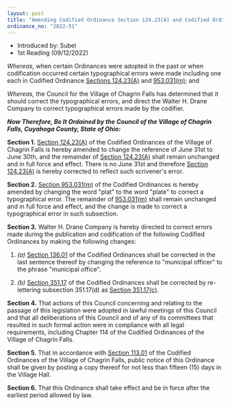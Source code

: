```yaml
---
layout: post
title: "Amending Codified Ordinance Section 124.23(A) and Codified Ordinance 953.031(M) to Correct Typographical Errors"
ordinance_no: "2022-51"
---
```


- Introduced by: Subel
- 1st Reading (09/12/2022)

_Whereas,_ when certain Ordinances were adopted in the past or when codification
occurred certain typographical errors were made including one each in Codified
Ordinance [Sections 124.23(A)][CFCO 124.23(A)] and [953.031(m)][CFCO
953.031(m)]; and

_Whereas,_ the Council for the Village of Chagrin Falls has determined that it
should correct the typographical errors, and direct the Walter H. Drane Company
to correct typographical errors made by the codifier.

**_Now Therefore, Be It Ordained by the Council of the Village of Chagrin Falls,
Cuyahoga County, State of Ohio:_**

**Section 1.** [Section 124.23(A)][CFCO 124.23(A)] of the Codified Ordinances of
the Village of Chagrin Falls is hereby amended to change the reference of June
31st to June 30th, and the remainder of [Section 124.23(A)][CFCO 124.23(A)]
shall remain unchanged and in full force and effect. There is no June 31st and
therefore [Section 124.23(A)][CFCO 124.23(A)] is hereby corrected to reflect
such scrivener's error.

**Section 2.** [Section 953.031(m)][CFCO 953.031(m)] of the Codified Ordinances
is hereby amended by changing the word "plat" to the word "plate" to correct a
typographical error. The remainder of [953.031(m)][CFCO 953.031(m)] shall remain
unchanged and in full force and effect, and the change is made to correct a
typographical error in such subsection.

**Section 3.** Walter H. Drane Company is hereby directed to correct errors made
during the publication and codification of the following Codified Ordinances by
making the following changes:

1. _(a)_ [Section 136.01][CFCO 136.01] of the Codified Ordinances shall be
corrected in the last sentence thereof by changing the reference to "municipal
officer" to the phrase "municipal office".

2. _(b)_ [Section 351.17][CFCO 351.17] of the Codified Ordinances shall be
corrected by re-lettering subsection 351.17(d) as [Section 351.17(c)][CFCO
351.17(c)].

**Section 4.** That actions of this Council concerning and relating to the
passage of this legislation were adopted in lawful meetings of this Council and
that all deliberations of this Council and of any of its committees that
resulted in such formal action were in compliance with all legal requirements,
including Chapter 114 of the Codified Ordinances of the Village of Chagrin
Falls.

**Section 5.** That in accordance with [Section 113.01][CFCO 113.01] of the
Codified Ordinances of the Village of Chagrin Falls, public notice of this
Ordinance shall be given by posting a copy thereof for not less than fifteen
(15) days in the Village Hall.

**Section 6.** That this Ordinance shall take effect and be in force after the
earliest period allowed by law.

[CFCO 113.01]:</chapters/chapter-113-ordinances-and-resolutions/#11301-publication-and-posting>
[CFCO 124.23(A)]:</chapters/chapter-124-municipal-income-tax-effective-january-1-2016/#12423(A)>
[CFCO 136.01]:</chapters/chapter-136-board-of-zoning-appeals/#13601-establishment-members>
[CFCO 351.17(c)]:</chapters/chapter-351-parking-generally/#35117(c)>
[CFCO 351.17]:</chapters/chapter-351-parking-generally/#35117-waiver>
[CFCO 953.031(m)]:</chapters/chapter-953-evergreen-cemetery/#953031(m)>
